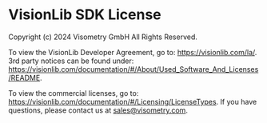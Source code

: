# VisionLib SDK License

Copyright (c) 2024 Visometry GmbH
All Rights Reserved.

To view the VisionLib Developer Agreement, go to: https://visionlib.com/la/.
3rd party notices can be found under: https://visionlib.com/documentation/#/About/Used_Software_And_Licenses/README.

To view the commercial licenses, go to: https://visionlib.com/documentation/#/Licensing/LicenseTypes.
If you have questions, please contact us at sales@visometry.com.

